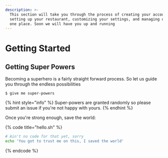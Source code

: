 ```yaml
---
description: >-
  This section will take you through the process of creating your account,
  setting up your restaurant, customizing your settings, and managing orders in
  one place. Soon we will have you up and running
---
```


# Getting Started

## Getting Super Powers

Becoming a superhero is a fairly straight forward process. So let us guide you through the endless possibilities

```
$ give me super-powers
```

{% hint style="info" %}
 Super-powers are granted randomly so please submit an issue if you're not happy with yours.
{% endhint %}

Once you're strong enough, save the world:

{% code title="hello.sh" %}
```bash
# Ain't no code for that yet, sorry
echo 'You got to trust me on this, I saved the world'
```
{% endcode %}



